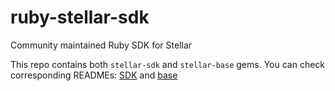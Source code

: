 # ruby-stellar-sdk
Community maintained Ruby SDK for Stellar

This repo contains both `stellar-sdk` and `stellar-base` gems. You can check corresponding READMEs: [SDK](https://github.com/astroband/ruby-stellar-sdk/blob/master/sdk/README.md) and [base](https://github.com/astroband/ruby-stellar-sdk/blob/master/base/README.md)

